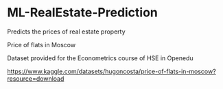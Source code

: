 # ML-RealEstate-Prediction
Predicts the prices of real estate property

Price of flats in Moscow

Dataset provided for the Econometrics course of HSE in Openedu

https://www.kaggle.com/datasets/hugoncosta/price-of-flats-in-moscow?resource=download
